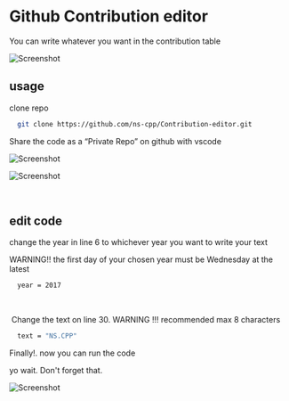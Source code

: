 
# Github Contribution editor
You can write whatever you want in the contribution table






![Screenshot](https://i.imgur.com/bvLA3Hs.png)

  
## usage

clone repo

```bash
  git clone https://github.com/ns-cpp/Contribution-editor.git
```

Share the code as a “Private Repo” on github with vscode 

![Screenshot](https://i.imgur.com/ogkQEbp.png)

![Screenshot](https://i.imgur.com/JIZSaJD.png)

­
## edit code
change the year in line 6 to whichever year you want to write your text

WARNING!! the first day of your chosen year must be Wednesday at the latest 
```bash
  year = 2017
```

 ­  

­ 
Change the text on line 30. WARNING !!! recommended max 8 characters
```bash
  text = "NS.CPP"
```
Finally!. now you can run the code

yo wait. Don't forget that.


![Screenshot](https://i.imgur.com/HViVXgp.png)
